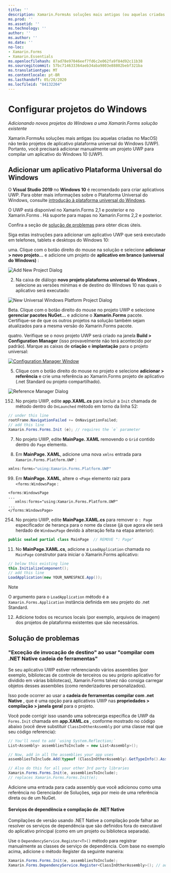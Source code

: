 ```yaml
---
title: ''
description: Xamarin.FormsAs soluções mais antigas (ou aquelas criadas no MacOS) não terão projetos de plataforma universal do Windows e, portanto, este artigo explica como adicionar um novo projeto UWP a uma Xamarin.Forms solução existente.
ms.prod: ''
ms.assetid: ''
ms.technology: ''
author: ''
ms.author: ''
ms.date: ''
no-loc:
- Xamarin.Forms
- Xamarin.Essentials
ms.openlocfilehash: 87ad78e97046eef7fd6c2e062fa9f84d92c11b38
ms.sourcegitcommit: 57bc714633364aeb34aba9803e88802bebf321ba
ms.translationtype: MT
ms.contentlocale: pt-BR
ms.lasthandoff: 05/28/2020
ms.locfileid: "84132204"
---
```

# <a name="setup-windows-projects"></a>Configurar projetos do Windows

_Adicionando novos projetos do Windows a uma Xamarin.Forms solução existente_

Xamarin.FormsAs soluções mais antigas (ou aquelas criadas no MacOS) não terão projetos de aplicativo plataforma universal do Windows (UWP). Portanto, você precisará adicionar manualmente um projeto UWP para compilar um aplicativo do Windows 10 (UWP).

## <a name="add-a-universal-windows-platform-app"></a>Adicionar um aplicativo Plataforma Universal do Windows

O **Visual Studio 2019** no **Windows 10** é recomendado para criar aplicativos UWP. Para obter mais informações sobre o Plataforma Universal do Windows, consulte [introdução à plataforma universal do Windows](/windows/uwp/get-started/universal-application-platform-guide/).

O UWP está disponível no Xamarin.Forms 2,1 e posterior e no Xamarin.Forms . Há suporte para mapas no Xamarin.Forms 2,2 e posterior.

Confira a seção de <a href="#troubleshooting">solução de problemas</a> para obter dicas úteis.

Siga estas instruções para adicionar um aplicativo UWP que será executado em telefones, tablets e desktops do Windows 10:

 uma. Clique com o botão direito do mouse na solução e selecione **adicionar > novo projeto...** e adicione um projeto de **aplicativo em branco (universal do Windows)** :

  ![](universal-images/add-wu.png "Add New Project Dialog")

 2. Na caixa de diálogo **novo projeto plataforma universal do Windows** , selecione as versões mínimas e de destino do Windows 10 nas quais o aplicativo será executado:

  ![](universal-images/target-version.png "New Universal Windows Platform Project Dialog")

 Beta. Clique com o botão direito do mouse no projeto UWP e selecione **gerenciar pacotes NuGet...** e adicione o **Xamarin.Forms** pacote. Certifique-se de que os outros projetos na solução também sejam atualizados para a mesma versão do Xamarin.Forms pacote.

 quatro. Verifique se o novo projeto UWP será criado na janela **Build > Configuration Manager** (isso provavelmente não terá acontecido por padrão). Marque as caixas de **criação** e **implantação** para o projeto universal:

  [![](universal-images/configuration-sml.png "Configuration Manager Window")](universal-images/configuration.png#lightbox "Configuration Manager Window")

 05. Clique com o botão direito do mouse no projeto e selecione **adicionar > referência** e crie uma referência ao Xamarin.Forms projeto de aplicativo (.net Standard ou projeto compartilhado).

  ![](universal-images/addref-sml.png "Reference Manager Dialog")

 152. No projeto UWP, edite **app.XAML.cs** para incluir a `Init` chamada de método dentro do `OnLaunched` método em torno da linha 52:

```csharp
// under this line
rootFrame.NavigationFailed += OnNavigationFailed;
// add this line
Xamarin.Forms.Forms.Init (e); // requires the `e` parameter
```

 7. No projeto UWP, edite **MainPage. XAML** removendo o `Grid` contido dentro do `Page` elemento.

 8. Em **MainPage. XAML**, adicione uma nova `xmlns` entrada para `Xamarin.Forms.Platform.UWP` :

```csharp
xmlns:forms="using:Xamarin.Forms.Platform.UWP"
```

 99. Em **MainPage. XAML**, altere o `<Page` elemento raiz para `<forms:WindowsPage` :

```xaml
<forms:WindowsPage
...
   xmlns:forms="using:Xamarin.Forms.Platform.UWP"
...
</forms:WindowsPage>
```

 254. No projeto UWP, edite **MainPage.XAML.cs** para remover o `: Page` especificador de herança para o nome da classe (já que agora ele será herdado de `WindowsPage` devido à alteração feita na etapa anterior):

```csharp
public sealed partial class MainPage  // REMOVE ": Page"
```

 11. No **MainPage.XAML.cs**, adicione a `LoadApplication` chamada no `MainPage` construtor para iniciar o Xamarin.Forms aplicativo:

```csharp
// below this existing line
this.InitializeComponent();
// add this line
LoadApplication(new YOUR_NAMESPACE.App());
```

> [!NOTE]
> O argumento para o `LoadApplication` método é a `Xamarin.Forms.Application` instância definida em seu projeto do .net Standard.

<!--
11 . Double-click **Package.appxmanifest** to set these capabilities
  that are often required:

  Capabilities set:

  * Internet (Client)
  * Location
-->

12. Adicione todos os recursos locais (por exemplo, arquivos de imagem) dos projetos de plataforma existentes que são necessários.

## <a name="troubleshooting"></a>Solução de problemas

<a name="target-invocation-exception" />

### <a name="target-invocation-exception-when-using-compile-with-net-native-tool-chain"></a>"Exceção de invocação de destino" ao usar "compilar com .NET Native cadeia de ferramentas"

Se seu aplicativo UWP estiver referenciando vários assemblies (por exemplo, bibliotecas de controle de terceiros ou seu próprio aplicativo for dividido em várias bibliotecas), Xamarin.Forms talvez não consiga carregar objetos desses assemblies (como renderizadores personalizados).

Isso pode ocorrer ao usar a **cadeia de ferramentas compilar com .net Native** , que é uma opção para aplicativos UWP nas **propriedades > compilação > janela geral** para o projeto.

Você pode corrigir isso usando uma sobrecarga específica de UWP da `Forms.Init` chamada em **app.XAML.cs** , conforme mostrado no código abaixo (você deve substituir `ClassInOtherAssembly` por uma classe real que seu código referencia):

```csharp
// You'll need to add `using System.Reflection;`
List<Assembly> assembliesToInclude = new List<Assembly>();

// Now, add in all the assemblies your app uses
assembliesToInclude.Add(typeof (ClassInOtherAssembly).GetTypeInfo().Assembly);

// Also do this for all your other 3rd party libraries
Xamarin.Forms.Forms.Init(e, assembliesToInclude);
// replaces Xamarin.Forms.Forms.Init(e);
```

Adicione uma entrada para cada assembly que você adicionou como uma referência no Gerenciador de Soluções, seja por meio de uma referência direta ou de um NuGet.

#### <a name="dependency-services-and-net-native-compilation"></a>Serviços de dependência e compilação de .NET Native

Compilações de versão usando .NET Native a compilação pode falhar ao resolver os serviços de dependência que são definidos fora do executável do aplicativo principal (como em um projeto ou biblioteca separada).

Use o `DependencyService.Register<T>()` método para registrar manualmente as classes de serviço de dependência. Com base no exemplo acima, adicione o método Register da seguinte maneira:

```csharp
Xamarin.Forms.Forms.Init(e, assembliesToInclude);
Xamarin.Forms.DependencyService.Register<ClassInOtherAssembly>(); // add this
```
